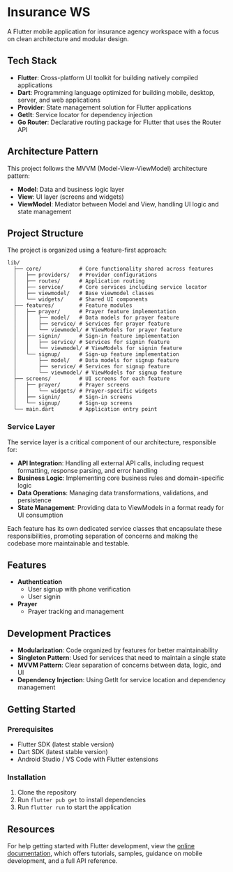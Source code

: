 # Insurance WS

A Flutter mobile application for insurance agency workspace with a focus on clean architecture and modular design.

## Tech Stack

- **Flutter**: Cross-platform UI toolkit for building natively compiled applications
- **Dart**: Programming language optimized for building mobile, desktop, server, and web applications
- **Provider**: State management solution for Flutter applications
- **GetIt**: Service locator for dependency injection
- **Go Router**: Declarative routing package for Flutter that uses the Router API

## Architecture Pattern

This project follows the MVVM (Model-View-ViewModel) architecture pattern:

- **Model**: Data and business logic layer
- **View**: UI layer (screens and widgets)
- **ViewModel**: Mediator between Model and View, handling UI logic and state management

## Project Structure

The project is organized using a feature-first approach:

```
lib/
  ├── core/            # Core functionality shared across features
  │   ├── providers/   # Provider configurations
  │   ├── routes/      # Application routing
  │   ├── service/     # Core services including service locator
  │   ├── viewmodel/   # Base viewmodel classes
  │   └── widgets/     # Shared UI components
  ├── features/        # Feature modules
  │   ├── prayer/      # Prayer feature implementation
  │   │   ├── model/   # Data models for prayer feature
  │   │   ├── service/ # Services for prayer feature
  │   │   └── viewmodel/ # ViewModels for prayer feature
  │   ├── signin/      # Sign-in feature implementation
  │   │   ├── service/ # Services for signin feature
  │   │   └── viewmodel/ # ViewModels for signin feature
  │   └── signup/      # Sign-up feature implementation
  │       ├── model/   # Data models for signup feature
  │       ├── service/ # Services for signup feature
  │       └── viewmodel/ # ViewModels for signup feature
  ├── screens/         # UI screens for each feature
  │   ├── prayer/      # Prayer screens
  │   │   └── widgets/ # Prayer-specific widgets
  │   ├── signin/      # Sign-in screens
  │   └── signup/      # Sign-up screens
  └── main.dart        # Application entry point
```

### Service Layer

The service layer is a critical component of our architecture, responsible for:

- **API Integration**: Handling all external API calls, including request formatting, response parsing, and error handling
- **Business Logic**: Implementing core business rules and domain-specific logic
- **Data Operations**: Managing data transformations, validations, and persistence
- **State Management**: Providing data to ViewModels in a format ready for UI consumption

Each feature has its own dedicated service classes that encapsulate these responsibilities, promoting separation of concerns and making the codebase more maintainable and testable.

## Features

- **Authentication**
  - User signup with phone verification
  - User signin
- **Prayer**
  - Prayer tracking and management

## Development Practices

- **Modularization**: Code organized by features for better maintainability
- **Singleton Pattern**: Used for services that need to maintain a single state
- **MVVM Pattern**: Clear separation of concerns between data, logic, and UI
- **Dependency Injection**: Using GetIt for service location and dependency management

## Getting Started

### Prerequisites

- Flutter SDK (latest stable version)
- Dart SDK (latest stable version)
- Android Studio / VS Code with Flutter extensions

### Installation

1. Clone the repository
2. Run `flutter pub get` to install dependencies
3. Run `flutter run` to start the application

## Resources

For help getting started with Flutter development, view the
[online documentation](https://docs.flutter.dev/), which offers tutorials,
samples, guidance on mobile development, and a full API reference.
